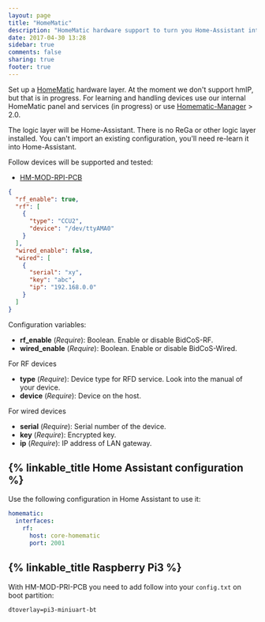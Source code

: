 ```yaml
---
layout: page
title: "HomeMatic"
description: "HomeMatic hardware support to turn you Home-Assistant into a CCU."
date: 2017-04-30 13:28
sidebar: true
comments: false
sharing: true
footer: true
---
```


Set up a [HomeMatic](https://github.com/eq-3/occu) hardware layer. At the moment we don't support hmIP, but that is in progress. For learning and handling devices use our internal HomeMatic panel and services (in progress) or use [Homematic-Manager](https://github.com/hobbyquaker/homematic-manager) > 2.0.

The logic layer will be Home-Assistant. There is no ReGa or other logic layer installed. You can't import an existing configuration, you'll need re-learn it into Home-Assistant.

Follow devices will be supported and tested:
- [HM-MOD-RPI-PCB](https://www.elv.ch/homematic-funkmodul-fuer-raspberry-pi-bausatz.html)

```json
{
  "rf_enable": true,
  "rf": [
    {
      "type": "CCU2",
      "device": "/dev/ttyAMA0"
    }
  ],
  "wired_enable": false,
  "wired": [
    {
      "serial": "xy",
      "key": "abc",
      "ip": "192.168.0.0"
    }
  ]
}
```

Configuration variables:

- **rf_enable** (*Require*): Boolean. Enable or disable BidCoS-RF.
- **wired_enable** (*Require*): Boolean. Enable or disable BidCoS-Wired.

For RF devices
- **type** (*Require*): Device type for RFD service. Look into the manual of your device.
- **device** (*Require*): Device on the host.

For wired devices
- **serial** (*Require*): Serial number of the device.
- **key** (*Require*): Encrypted key.
- **ip** (*Require*): IP address of LAN gateway.

## {% linkable_title Home Assistant configuration %}

Use the following configuration in Home Assistant to use it:

```yaml
homematic:
  interfaces:
    rf:
      host: core-homematic
      port: 2001
```

## {% linkable_title Raspberry Pi3 %}

With HM-MOD-PRI-PCB you need to add follow into your `config.txt` on boot partition:
```
dtoverlay=pi3-miniuart-bt
```
